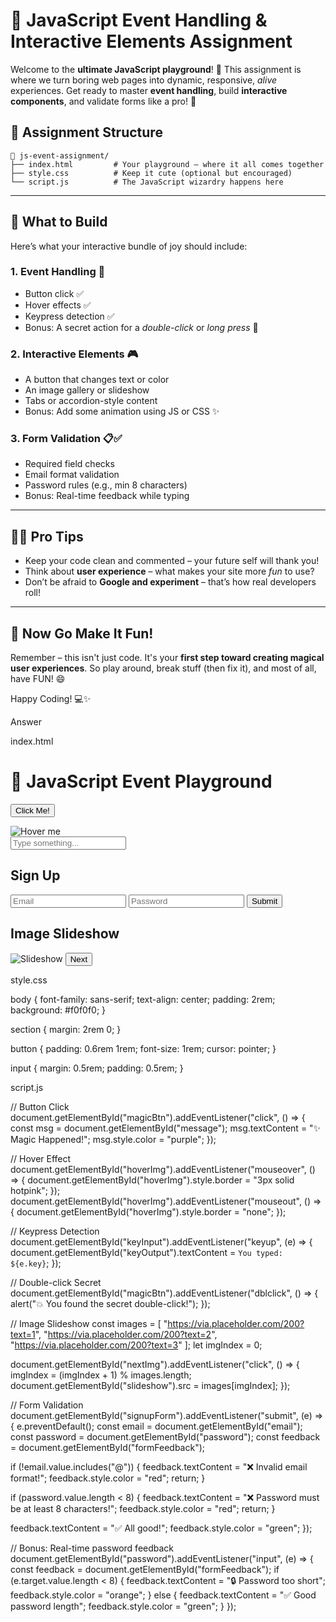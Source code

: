 # 🎯 JavaScript Event Handling & Interactive Elements Assignment

Welcome to the **ultimate JavaScript playground**! 🎉 This assignment is where we turn boring web pages into dynamic, responsive, *alive* experiences. Get ready to master **event handling**, build **interactive components**, and validate forms like a pro! 💪

## 📁 Assignment Structure

```
📂 js-event-assignment/
├── index.html         # Your playground – where it all comes together
├── style.css          # Keep it cute (optional but encouraged)
└── script.js          # The JavaScript wizardry happens here
```

---

## 🧪 What to Build

Here’s what your interactive bundle of joy should include:

### 1. Event Handling 🎈  
- Button click ✅  
- Hover effects ✅  
- Keypress detection ✅  
- Bonus: A secret action for a *double-click* or *long press* 🤫

### 2. Interactive Elements 🎮  
- A button that changes text or color  
- An image gallery or slideshow  
- Tabs or accordion-style content  
- Bonus: Add some animation using JS or CSS ✨

### 3. Form Validation 📋✅  
- Required field checks  
- Email format validation  
- Password rules (e.g., min 8 characters)  
- Bonus: Real-time feedback while typing

---

## 🧙‍♂️ Pro Tips

- Keep your code clean and commented – your future self will thank you!
- Think about **user experience** – what makes your site more *fun* to use?
- Don’t be afraid to **Google and experiment** – that’s how real developers roll!

---

## 🎉 Now Go Make It Fun!

Remember – this isn't just code. It's your **first step toward creating magical user experiences**. So play around, break stuff (then fix it), and most of all, have FUN! 😄

Happy Coding! 💻✨  


Answer

index.html

<!DOCTYPE html>
<html lang="en">
<head>
  <meta charset="UTF-8">
  <title>JS Event Playground</title>
  <link rel="stylesheet" href="style.css">
</head>
<body>
  <h1>🎉 JavaScript Event Playground</h1>

  <section>
    <button id="magicBtn">Click Me!</button>
    <p id="message"></p>
  </section>

  <section>
    <img id="hoverImg" src="https://via.placeholder.com/150" alt="Hover me">
  </section>

  <section>
    <input type="text" id="keyInput" placeholder="Type something...">
    <p id="keyOutput"></p>
  </section>

  <section>
    <form id="signupForm">
      <h2>Sign Up</h2>
      <input type="email" id="email" placeholder="Email" required>
      <input type="password" id="password" placeholder="Password" required>
      <button type="submit">Submit</button>
      <p id="formFeedback"></p>
    </form>
  </section>

  <section>
    <h2>Image Slideshow</h2>
    <img id="slideshow" src="https://via.placeholder.com/200" alt="Slideshow">
    <button id="nextImg">Next</button>
  </section>

  <script src="script.js"></script>
</body>
</html>

style.css

body {
  font-family: sans-serif;
  text-align: center;
  padding: 2rem;
  background: #f0f0f0;
}

section {
  margin: 2rem 0;
}

button {
  padding: 0.6rem 1rem;
  font-size: 1rem;
  cursor: pointer;
}

input {
  margin: 0.5rem;
  padding: 0.5rem;
}

script.js

// Button Click
document.getElementById("magicBtn").addEventListener("click", () => {
  const msg = document.getElementById("message");
  msg.textContent = "✨ Magic Happened!";
  msg.style.color = "purple";
});

// Hover Effect
document.getElementById("hoverImg").addEventListener("mouseover", () => {
  document.getElementById("hoverImg").style.border = "3px solid hotpink";
});
document.getElementById("hoverImg").addEventListener("mouseout", () => {
  document.getElementById("hoverImg").style.border = "none";
});

// Keypress Detection
document.getElementById("keyInput").addEventListener("keyup", (e) => {
  document.getElementById("keyOutput").textContent = `You typed: ${e.key}`;
});

// Double-click Secret
document.getElementById("magicBtn").addEventListener("dblclick", () => {
  alert("💥 You found the secret double-click!");
});

// Image Slideshow
const images = [
  "https://via.placeholder.com/200?text=1",
  "https://via.placeholder.com/200?text=2",
  "https://via.placeholder.com/200?text=3"
];
let imgIndex = 0;

document.getElementById("nextImg").addEventListener("click", () => {
  imgIndex = (imgIndex + 1) % images.length;
  document.getElementById("slideshow").src = images[imgIndex];
});

// Form Validation
document.getElementById("signupForm").addEventListener("submit", (e) => {
  e.preventDefault();
  const email = document.getElementById("email");
  const password = document.getElementById("password");
  const feedback = document.getElementById("formFeedback");

  if (!email.value.includes("@")) {
    feedback.textContent = "❌ Invalid email format!";
    feedback.style.color = "red";
    return;
  }

  if (password.value.length < 8) {
    feedback.textContent = "❌ Password must be at least 8 characters!";
    feedback.style.color = "red";
    return;
  }

  feedback.textContent = "✅ All good!";
  feedback.style.color = "green";
});

// Bonus: Real-time password feedback
document.getElementById("password").addEventListener("input", (e) => {
  const feedback = document.getElementById("formFeedback");
  if (e.target.value.length < 8) {
    feedback.textContent = "🔒 Password too short";
    feedback.style.color = "orange";
  } else {
    feedback.textContent = "✅ Good password length";
    feedback.style.color = "green";
  }
});


